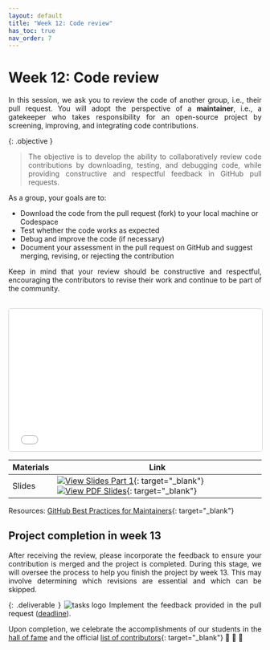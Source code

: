 ```yaml
---
layout: default
title: "Week 12: Code review"
has_toc: true
nav_order: 7
---
```


<style>
  p {
    text-align: justify;
  }
</style>

# Week 12: Code review

In this session, we ask you to review the code of another group, i.e., their pull request.
You will adopt the perspective of a **maintainer**, i.e., a gatekeeper who takes responsibility for an open-source project by screening, improving, and integrating code contributions.

{: .objective }
> The objective is to develop the ability to collaboratively review code contributions by downloading, testing, and debugging code, while providing constructive and respectful feedback in GitHub pull requests.

As a group, your goals are to:

- Download the code from the pull request (fork) to your local machine or Codespace
- Test whether the code works as expected
- Debug and improve the code (if necessary)
- Document your assessment in the pull request on GitHub and suggest merging, revising, or rejecting the contribution

Keep in mind that your review should be constructive and respectful, encouraging the contributors to revise their work and continue to be part of the community.

<br>

<iframe src="../output/06-code_review.html" 
        style="width: 100%; aspect-ratio: 16 / 9; border: 1px solid #ccc; border-radius: 5px;" 
        allowfullscreen>
</iframe>

<br>

| **Materials**              | **Link**                                                                                                                                |
|----------------------|---------------------------------------------------------------------------------------------------------------------------------------|
| Slides  | [![View Slides Part 1](https://img.shields.io/badge/View-Slides-orange?logo=html5)](../output/06-code_review.html){: target="_blank"} [![View PDF Slides](https://img.shields.io/badge/Download-PDF-orange?logo=adobe)](../output/06-code_review.pdf){: target="_blank"} |

Resources: [GitHub Best Practices for Maintainers](https://opensource.guide/best-practices/){: target="_blank"}

## Project completion in week 13

After receiving the review, please incorporate the feedback to ensure your contribution is merged and the project is completed.
During this stage, we will oversee the process to help you finish the project by week 13.
This may involve determining which revisions are essential and which can be skipped.

{: .deliverable }
![tasks logo](../assets/iconmonstr-clipboard-5.svg) Implement the feedback provided in the pull request ([deadline](../index.html#deliverables)).

Upon completion, we celebrate the accomplishments of our students in the [hall of fame](hall_of_fame.html) and the official [list of contributors](https://github.com/CoLRev-Environment/colrev?tab=readme-ov-file#contributors){: target="_blank"} 🎉 🍾 🎈

